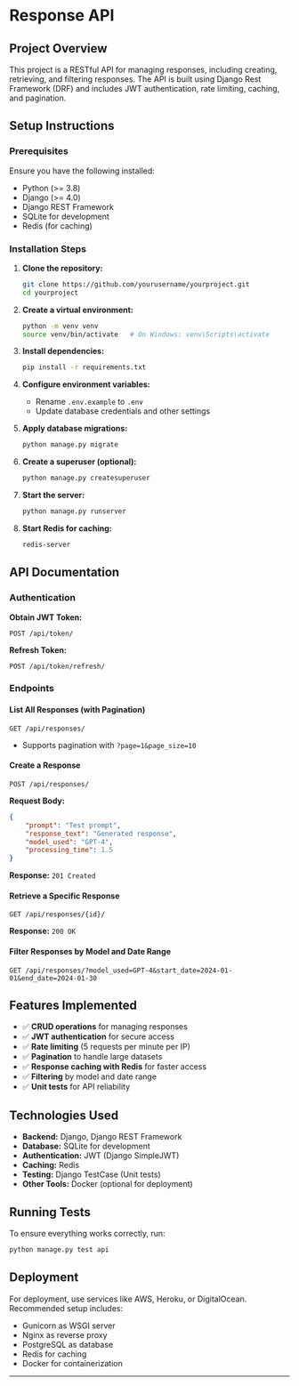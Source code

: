 # Response API

## Project Overview

This project is a RESTful API for managing responses, including creating, retrieving, and filtering responses. The API is built using Django Rest Framework (DRF) and includes JWT authentication, rate limiting, caching, and pagination.

## Setup Instructions

### Prerequisites

Ensure you have the following installed:

- Python (>= 3.8)
- Django (>= 4.0)
- Django REST Framework
- SQLite for development
- Redis (for caching)

### Installation Steps

1. **Clone the repository:**

   ```bash
   git clone https://github.com/yourusername/yourproject.git
   cd yourproject
   ```

2. **Create a virtual environment:**

   ```bash
   python -m venv venv
   source venv/bin/activate   # On Windows: venv\Scripts\activate
   ```

3. **Install dependencies:**

   ```bash
   pip install -r requirements.txt
   ```

4. **Configure environment variables:**

   - Rename `.env.example` to `.env`
   - Update database credentials and other settings

5. **Apply database migrations:**

   ```bash
   python manage.py migrate
   ```

6. **Create a superuser (optional):**

   ```bash
   python manage.py createsuperuser
   ```

7. **Start the server:**

   ```bash
   python manage.py runserver
   ```

8. **Start Redis for caching:**

   ```bash
   redis-server
   ```

## API Documentation

### Authentication

**Obtain JWT Token:**

```http
POST /api/token/
```

**Refresh Token:**

```http
POST /api/token/refresh/
```

### Endpoints

#### List All Responses (with Pagination)

```http
GET /api/responses/
```

- Supports pagination with `?page=1&page_size=10`

#### Create a Response

```http
POST /api/responses/
```

**Request Body:**

```json
{
    "prompt": "Test prompt",
    "response_text": "Generated response",
    "model_used": "GPT-4",
    "processing_time": 1.5
}
```

**Response:** `201 Created`

#### Retrieve a Specific Response

```http
GET /api/responses/{id}/
```

**Response:** `200 OK`

#### Filter Responses by Model and Date Range

```http
GET /api/responses/?model_used=GPT-4&start_date=2024-01-01&end_date=2024-01-30
```

## Features Implemented

- ✅ **CRUD operations** for managing responses
- ✅ **JWT authentication** for secure access
- ✅ **Rate limiting** (5 requests per minute per IP)
- ✅ **Pagination** to handle large datasets
- ✅ **Response caching with Redis** for faster access
- ✅ **Filtering** by model and date range
- ✅ **Unit tests** for API reliability

## Technologies Used

- **Backend:** Django, Django REST Framework
- **Database:** SQLite for development 
- **Authentication:** JWT (Django SimpleJWT)
- **Caching:** Redis
- **Testing:** Django TestCase (Unit tests)
- **Other Tools:** Docker (optional for deployment)

## Running Tests

To ensure everything works correctly, run:

```bash
python manage.py test api
```

## Deployment

For deployment, use services like AWS, Heroku, or DigitalOcean. Recommended setup includes:

- Gunicorn as WSGI server
- Nginx as reverse proxy
- PostgreSQL as database
- Redis for caching
- Docker for containerization

---



